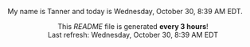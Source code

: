 My name is Tanner and today is Wednesday, October 30, 8:39 AM EDT.

<p align="center">This <i>README</i> file is generated <b>every 3 hours</b>!</br>Last refresh: Wednesday, October 30, 8:39 AM EDT<br /></p>
